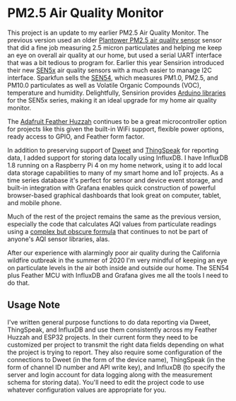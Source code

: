 # PM2.5 Air Quality Monitor

This project is an update to my earlier PM2.5 Air Quality Monitor.  The previous version used an older [Plantower PM2.5 air quality sensor](https://www.adafruit.com/product/3686) sensor that did a fine job measuring 2.5 micron particulates and helping me keep an eye on overall air quality at our home, but used a serial UART interface that was a bit tedious to program for.   Earlier this year Sensirion introduced their new [SEN5x](https://sensirion.com/products/catalog/SEN54/) air quality sensors with a much easier to manage I2C interface.  Sparkfun sells the [SEN54](https://www.sparkfun.com/products/19325), which measures PM1.0, PM2.5, and PM10.0 particulates as well as Volatile Organic Compounds (VOC), temperature and humidity.  Delightfully, Sensirion provides [Arduino libraries](https://github.com/Sensirion/arduino-i2c-sen5x) for the SEN5x series, making it an ideal upgrade for my home air quality monitor.

The [Adafruit Feather Huzzah](https://www.adafruit.com/product/2821) continues to be a great microcontroller option for projects like this given the built-in WiFi support, flexible power options, ready access to GPIO, and Feather form factor.

In addition to preserving support of [Dweet](https://dweet.io) and [ThingSpeak](https://thingspeak.com) for reporting data, I added support for storing data locally using InfluxDB.  I have InfluxDB 1.8 running on a Raspberry Pi 4 on my home network, using it to add local data storage capabilities to many of my smart home and IoT projects.  As a time series database it's perfect for sensor and device event storage, and built-in integration with Grafana enables quick construction of powerful browser-based graphical dashboards that look great on computer, tablet, and mobile phone.

Much of the rest of the project remains the same as the previous version, especially the code that calculates AQI values from particulate readings using a [complex but obscure formula](https://forum.airnowtech.org/t/the-aqi-equation/169) that continues to not be part of anyone's AQI sensor libraries, alas.

After our experience with alarmingly poor air quality during the California wildfire outbreak in the summer of 2020 I'm very mindful of keeping an eye on particulate levels in the air both inside and outside our home.  The SEN54 plus Feather MCU with InfluxDB and Grafana gives me all the tools I need to do that.

## Usage Note
I've written general purpose functions to do data reporting via Dweet, ThingSpeak, and InfluxDB and use them consistently across my Feather Huzzah and ESP32 projects.  In their current form they need to be customized per project to transmit the right data fields depending on what the project is trying to report.  They also require some configuration of the connections to Dweet (in the form of the device name), ThingSpeak (in the form of channel ID number and API write key), and InfluxDB (to specify the server and login account for data logging along with the measurement schema for storing data).  You'll need to edit the project code to use whatever configuration values are appropriate for you.
